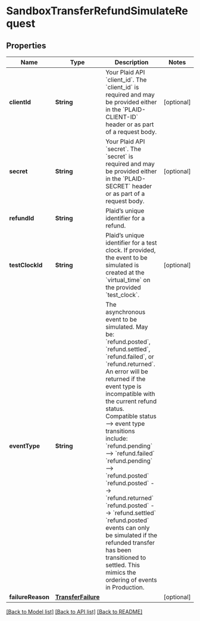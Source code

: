 # SandboxTransferRefundSimulateRequest

## Properties
Name | Type | Description | Notes
------------ | ------------- | ------------- | -------------
**clientId** | **String** | Your Plaid API &#x60;client_id&#x60;. The &#x60;client_id&#x60; is required and may be provided either in the &#x60;PLAID-CLIENT-ID&#x60; header or as part of a request body. | [optional] 
**secret** | **String** | Your Plaid API &#x60;secret&#x60;. The &#x60;secret&#x60; is required and may be provided either in the &#x60;PLAID-SECRET&#x60; header or as part of a request body. | [optional] 
**refundId** | **String** | Plaid’s unique identifier for a refund. | 
**testClockId** | **String** | Plaid’s unique identifier for a test clock. If provided, the event to be simulated is created at the &#x60;virtual_time&#x60; on the provided &#x60;test_clock&#x60;. | [optional] 
**eventType** | **String** | The asynchronous event to be simulated. May be: &#x60;refund.posted&#x60;, &#x60;refund.settled&#x60;, &#x60;refund.failed&#x60;, or &#x60;refund.returned&#x60;.  An error will be returned if the event type is incompatible with the current refund status. Compatible status --&gt; event type transitions include:  &#x60;refund.pending&#x60; --&gt; &#x60;refund.failed&#x60;  &#x60;refund.pending&#x60; --&gt; &#x60;refund.posted&#x60;  &#x60;refund.posted&#x60; --&gt; &#x60;refund.returned&#x60;  &#x60;refund.posted&#x60; --&gt; &#x60;refund.settled&#x60;  &#x60;refund.posted&#x60; events can only be simulated if the refunded transfer has been transitioned to settled. This mimics the ordering of events in Production.  | 
**failureReason** | [**TransferFailure**](TransferFailure.md) |  | [optional] 

[[Back to Model list]](../README.md#documentation-for-models) [[Back to API list]](../README.md#documentation-for-api-endpoints) [[Back to README]](../README.md)



